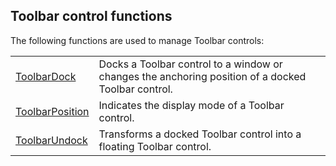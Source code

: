 


## Toolbar control functions
			



<a name="NOTE1"></a>
<a name="NOTE1_1"></a>
The following functions are used to manage Toolbar controls:



|   |   |
| --- | --- |
| [ToolbarDock](../WDLang1/3020003.md) | Docks a Toolbar control to a window or changes the anchoring position of a docked Toolbar control. |
| [ToolbarPosition](../WDLang1/3020004.md) | Indicates the display mode of a Toolbar control. |
| [ToolbarUndock](../WDLang1/3020001.md) | Transforms a docked Toolbar control into a floating Toolbar control. |






